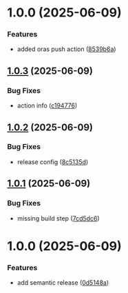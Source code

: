 # 1.0.0 (2025-06-09)


### Features

* added oras push action ([8539b6a](https://github.com/1k-off/action-oras-push/commit/8539b6a17665001d29168410c99a62d929386aba))

## [1.0.3](https://github.com/1k-off/action-oras-push/compare/v1.0.2...v1.0.3) (2025-06-09)


### Bug Fixes

* action info ([c194776](https://github.com/1k-off/action-oras-push/commit/c1947763b60cebb40c1708c3606fdf9221e456bb))

## [1.0.2](https://github.com/1k-off/action-oras-push/compare/v1.0.1...v1.0.2) (2025-06-09)


### Bug Fixes

* release config ([8c5135d](https://github.com/1k-off/action-oras-push/commit/8c5135d1bd33bac721ea407ade1664fada4d67e3))

## [1.0.1](https://github.com/1k-off/action-oras-push/compare/v1.0.0...v1.0.1) (2025-06-09)


### Bug Fixes

* missing build step ([7cd5dc6](https://github.com/1k-off/action-oras-push/commit/7cd5dc6ce102c93abece4fa05af6139a40934a56))

# 1.0.0 (2025-06-09)


### Features

* add semantic release ([0d5148a](https://github.com/1k-off/action-oras-push/commit/0d5148ad940be4ce0818f5b4bb739073c6dc07f0))
